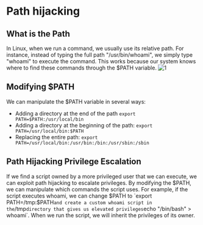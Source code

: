 # Path hijacking
## What is the Path
In Linux, when we run a command, we usually use its relative path. For instance, instead of typing the full path "/usr/bin/whoami", we simply type "whoami" to execute the command. This works because our system knows where to find these commands through the $PATH variable.
![1](https://github.com/alejandro-pentest/Privilege-Escalation-Cheat-sheet/assets/161533623/b67fda05-b174-45ac-8747-1af72d9b3b02)

## Modifying $PATH
We can manipulate the $PATH variable in several ways:
- Adding a directory at the end of the path
`export PATH=$PATH:/usr/local/bin`
- Adding a directory at the beginning of the path:
`export PATH=/usr/local/bin:$PATH`
- Replacing the entire path:
`export PATH=/usr/local/bin:/usr/bin:/bin:/usr/sbin:/sbin`

## Path Hijacking Privilege Escalation
If we find a script owned by a more privileged user that we can execute, we can exploit path hijacking to escalate privileges. By modifying the $PATH, we can manipulate which commands the script uses. For example, if the script executes whoami, we can change $PATH to `export PATH=/tmp:$PATH` and create a custom whoami script in the `/tmp` directory that gives us elevated privileges `echo "/bin/bash" > whoami`. When we run the script, we will inherit the privileges of its owner.

